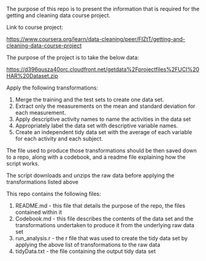 The purpose of this repo is to present the information that is required for the getting and cleaning data course project.

Link to course project:

https://www.coursera.org/learn/data-cleaning/peer/FIZtT/getting-and-cleaning-data-course-project

The purpose of the project is to take the below data:

https://d396qusza40orc.cloudfront.net/getdata%2Fprojectfiles%2FUCI%20HAR%20Dataset.zip

Apply the following transformations:

1) Merge the training and the test sets to create one data set.
2) Extract only the measurements on the mean and standard deviation for each measurement.
3) Apply descriptive activity names to name the activities in the data set
4) Appropriately label the data set with descriptive variable names.
5) Create an independent tidy data set with the average of each variable for each activity and each subject.

The file used to produce those transformations should be then saved down to a repo, along with a codebook, and a readme file explaining how the script works.

The script downloads and unzips the raw data before applying the transformations listed above


This repo contains the following files:

1) README.md - this file that details the purpose of the repo, the files contained within it
2) Codebook.md - this file describes the contents of the data set and the transformations undertaken to produce it from the underlying raw data set
3) run_analysis.r - the r file that was used to create the tidy data set by applying the above list of transformations to the raw data
4) tidyData.txt - the file containing the output tidy data set
